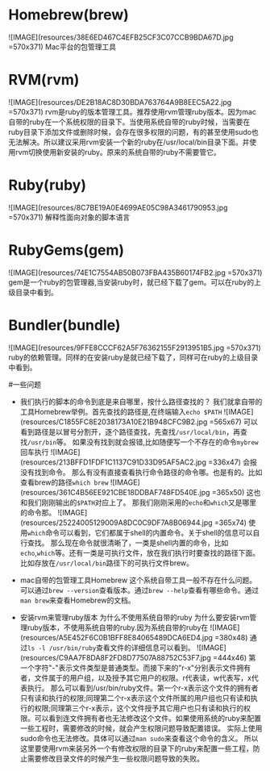 # Homebrew(brew)
![IMAGE](resources/38E6ED467C4EFB25CF3C07CCB9BDA67D.jpg =570x371)
Mac平台的包管理工具
# RVM(rvm)
![IMAGE](resources/DE2B18AC8D30BDA763764A9B8EEC5A22.jpg =570x371)
rvm是ruby的版本管理工具。推荐使用rvm管理ruby版本。因为mac自带的ruby在一个系统权限的目录下。当使用系统自带的ruby时候，当需要在ruby目录下添加文件或删除时候，会存在很多权限的问题，有的甚至使用sudo也无法解决。所以建议采用rvm安装一个新的ruby在/usr/local/bin目录下面。并使用rvm切换使用新安装的ruby。原来的系统自带的ruby不需要管它。
# Ruby(ruby)
![IMAGE](resources/8C7BE19A0E4699AE05C98A3461790953.jpg =570x371)
解释性面向对象的脚本语言
# RubyGems(gem)
![IMAGE](resources/74E1C7554AB50B073FBA435B60174FB2.jpg =570x371)
gem是一个ruby的包管理器,当安装ruby时，就已经下载了gem。可以在ruby的上级目录中看到。
# Bundler(bundle)
![IMAGE](resources/9FFE8CCCF62A5F76362155F2913951B5.jpg =570x371)
ruby的依赖管理。同样的在安装ruby是就已经下载了，同样可在ruby的上级目录中看到。



#一些问题
* 我们执行的脚本的命令到底是来自哪里，按什么路径查找的？
  我们就拿自带的工具Homebrew举例。首先查找的路径是,在终端输入`echo $PATH`
  ![IMAGE](resources/C1855FC8E2038173A10E21B948CFC9B2.jpg =565x67)
  可以看到路径是以冒号分割开，逐个路径查找，先查找`/usr/local/bin`，再查找`/usr/bin`等。
  如果没有找到就会报错,比如随便写一个不存在的命令`mybrew`回车执行
  ![IMAGE](resources/213BFFD1FDF1C1137C91D33D95AF5AC2.jpg =336x47)
  会报没有找到命令。
  那么有没有直接查看执行命令路径的命令哪。也是有的。比如查看brew的路径`which brew`
![IMAGE](resources/361C4B56EE921CBE18DDBAF748FD540E.jpg =365x50)
这也和我们刚刚输出的`$PATH`对应上了。
那我们刚刚采用的`echo`和`which`又是哪里的命令那。
![IMAGE](resources/25224005129009A8DC0C9DF7A8B06944.jpg =365x74)
使用`which`命令可以看到，它们都属于shell的内置命令。关于shell的信息可以自行查找。
那么现在命令就很清晰了，一类是shell内置的命令，比如`echo`,`which`等。还有一类是可执行文件，放在我们执行时要查找的路径下面。比如存放在`/usr/local/bin`路径下的可执行文件brew。


* mac自带的包管理工具Homebrew
  这个系统自带工具一般不存在什么问题。可以通过`brew --version`查看版本。通过`brew --help`查看有哪些命令。通过`man brew`来查看Homebrew的文档。

* 安装rvm来管理ruby版本 为什么不使用系统自带的ruby
 为什么要安装rvm管理ruby版本，不使用系统自带的ruby.因为系统自带的ruby在
![IMAGE](resources/A5E452F6C0B1BFF8E84065489DCA6ED4.jpg =380x48)
通过`ls -l /usr/bin/ruby`查看文件的详细信息可以看到。
![IMAGE](resources/C9AA7F8DA8F2FD8D77507A88752C53F7.jpg =444x46)
第一个字符"-"表示文件类型是普通类型。而接下来的"r-x"分别表示文件拥有者，文件属于的用户组，以及授予其它用户的权限。r代表读，w代表写，x代表执行。
那么可以看到/usr/bin/ruby文件。第一个r-x表示这个文件的拥有者只有读和执行的权限;同理第二个r-x表示这个文件所属的用户组也只有读和执行的权限;同理第三个r-x表示，这个文件授予其它用户也只有读和执行的权限。可以看到连文件拥有者也无法修改这个文件。如果使用系统的ruby来配置一些工程时，需要修改的时候，就会产生权限问题导致配置错误。
实际上使用sudo命令也无法修改。具体可以通过`man sudo`来查看这个命令的含义。
所以这里要使用rvm来装另外一个有修改权限的目录下的ruby来配置一些工程，防止需要修改目录文件的时候产生一些权限问题导致的失败。